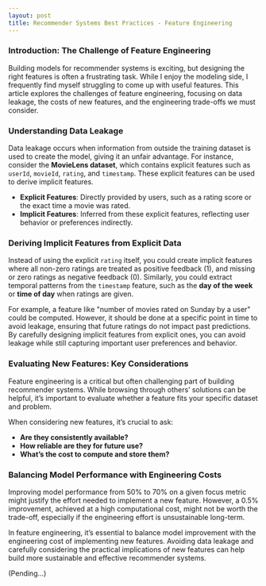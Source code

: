 ```yaml
---
layout: post
title: Recommender Systems Best Practices - Feature Engineering
---
```


### Introduction: The Challenge of Feature Engineering

Building models for recommender systems is exciting, but designing the right features is often a frustrating task. While I enjoy the modeling side, I frequently find myself struggling to come up with useful features. This article explores the challenges of feature engineering, focusing on data leakage, the costs of new features, and the engineering trade-offs we must consider.

### Understanding Data Leakage

Data leakage occurs when information from outside the training dataset is used to create the model, giving it an unfair advantage. For instance, consider the **MovieLens dataset**, which contains explicit features such as `userId`, `movieId`, `rating`, and `timestamp`. These explicit features can be used to derive implicit features. 

- **Explicit Features**: Directly provided by users, such as a rating score or the exact time a movie was rated.
- **Implicit Features**: Inferred from these explicit features, reflecting user behavior or preferences indirectly.

### Deriving Implicit Features from Explicit Data

Instead of using the explicit `rating` itself, you could create implicit features where all non-zero ratings are treated as positive feedback (1), and missing or zero ratings as negative feedback (0). Similarly, you could extract temporal patterns from the `timestamp` feature, such as the **day of the week** or **time of day** when ratings are given. 

For example, a feature like "number of movies rated on Sunday by a user" could be computed. However, it should be done at a specific point in time to avoid leakage, ensuring that future ratings do not impact past predictions. By carefully designing implicit features from explicit ones, you can avoid leakage while still capturing important user preferences and behavior.

### Evaluating New Features: Key Considerations

Feature engineering is a critical but often challenging part of building recommender systems. While browsing through others’ solutions can be helpful, it’s important to evaluate whether a feature fits your specific dataset and problem.

When considering new features, it’s crucial to ask:
- **Are they consistently available?**
- **How reliable are they for future use?**
- **What’s the cost to compute and store them?**

### Balancing Model Performance with Engineering Costs

Improving model performance from 50% to 70% on a given focus metric might justify the effort needed to implement a new feature. However, a 0.5% improvement, achieved at a high computational cost, might not be worth the trade-off, especially if the engineering effort is unsustainable long-term.


In feature engineering, it’s essential to balance model improvement with the engineering cost of implementing new features. Avoiding data leakage and carefully considering the practical implications of new features can help build more sustainable and effective recommender systems.

(Pending...)
